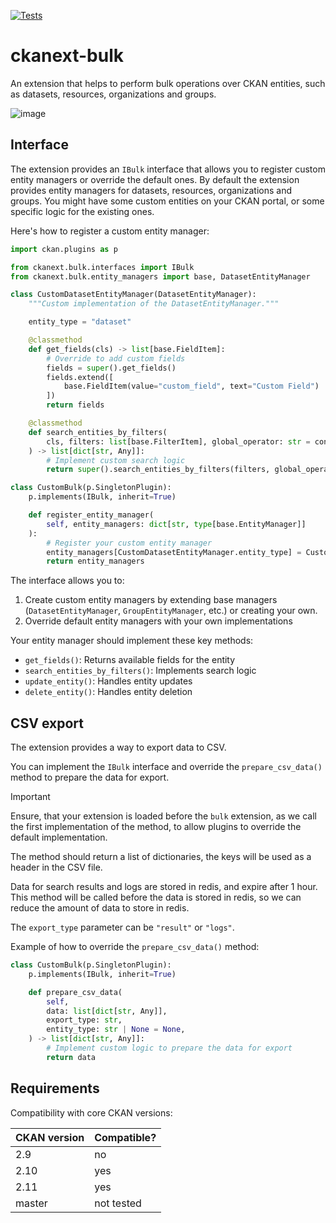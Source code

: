 [![Tests](https://github.com/DataShades/ckanext-bulk/actions/workflows/test.yml/badge.svg)](https://github.com/DataShades/ckanext-bulk/actions/workflows/test.yml)

# ckanext-bulk

An extension that helps to perform bulk operations over CKAN entities, such as datasets, resources, organizations and groups.

![image](docs/img/image.png)

## Interface

The extension provides an `IBulk` interface that allows you to register custom entity managers or override the default ones.
By default the extension provides entity managers for datasets, resources, organizations and groups. You might have some custom
entities on your CKAN portal, or some specific logic for the existing ones.

Here's how to register a custom entity manager:

```python
import ckan.plugins as p

from ckanext.bulk.interfaces import IBulk
from ckanext.bulk.entity_managers import base, DatasetEntityManager

class CustomDatasetEntityManager(DatasetEntityManager):
    """Custom implementation of the DatasetEntityManager."""

    entity_type = "dataset"

    @classmethod
    def get_fields(cls) -> list[base.FieldItem]:
        # Override to add custom fields
        fields = super().get_fields()
        fields.extend([
            base.FieldItem(value="custom_field", text="Custom Field")
        ])
        return fields

    @classmethod
    def search_entities_by_filters(
        cls, filters: list[base.FilterItem], global_operator: str = const.GLOBAL_AND
    ) -> list[dict[str, Any]]:
        # Implement custom search logic
        return super().search_entities_by_filters(filters, global_operator)

class CustomBulk(p.SingletonPlugin):
    p.implements(IBulk, inherit=True)

    def register_entity_manager(
        self, entity_managers: dict[str, type[base.EntityManager]]
    ):
        # Register your custom entity manager
        entity_managers[CustomDatasetEntityManager.entity_type] = CustomDatasetEntityManager
        return entity_managers
```

The interface allows you to:
1. Create custom entity managers by extending base managers (`DatasetEntityManager`, `GroupEntityManager`, etc.) or creating your own.
2. Override default entity managers with your own implementations

Your entity manager should implement these key methods:
- `get_fields()`: Returns available fields for the entity
- `search_entities_by_filters()`: Implements search logic
- `update_entity()`: Handles entity updates
- `delete_entity()`: Handles entity deletion

## CSV export

The extension provides a way to export data to CSV.

You can implement the `IBulk` interface and override the `prepare_csv_data()` method to prepare the data for export.

> [!IMPORTANT]
> Ensure, that your extension is loaded before the `bulk` extension, as we call the first implementation of the method, to allow plugins to override the default implementation.

The method should return a list of dictionaries, the keys will be used as a header in the CSV file.

Data for search results and logs are stored in redis, and expire after 1 hour. This method will be called before the data is stored in redis, so we can reduce the amount of data to store in redis.

The `export_type` parameter can be `"result"` or `"logs"`.

Example of how to override the `prepare_csv_data()` method:

```python
class CustomBulk(p.SingletonPlugin):
    p.implements(IBulk, inherit=True)

    def prepare_csv_data(
        self,
        data: list[dict[str, Any]],
        export_type: str,
        entity_type: str | None = None,
    ) -> list[dict[str, Any]]:
        # Implement custom logic to prepare the data for export
        return data
```

## Requirements

Compatibility with core CKAN versions:

| CKAN version | Compatible? |
| ------------ | ----------- |
| 2.9          | no          |
| 2.10         | yes         |
| 2.11         | yes         |
| master       | not tested  |
